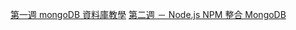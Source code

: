 [第一週 mongoDB 資料庫教學](https://hackmd.io/S2GgzEBmQ5Gm2ziKnWpRog?view)
[第二週 － Node.js NPM 整合 MongoDB](https://hackmd.io/wxEJSh6DTFS_SMnd62KSYw?view)
